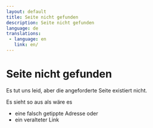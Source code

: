 ```yaml
---
layout: default
title: Seite nicht gefunden
description: Seite nicht gefunden
language: de
translations:
 - language: en
   link: en/
---
```

# Seite nicht gefunden

Es tut uns leid, aber die angeforderte Seite existiert nicht.

Es sieht so aus als wäre es

*	eine falsch getippte Adresse oder
*	ein veralteter Link

<script type="text/javascript">
var GOOG_FIXURL_LANG = 'de',
GOOG_FIXURL_SITE = 'https://abenteuer-irland.de';
</script>
<script type="text/javascript" src="https://linkhelp.clients.google.com/tbproxy/lh/wm/fixurl.js"></script>
